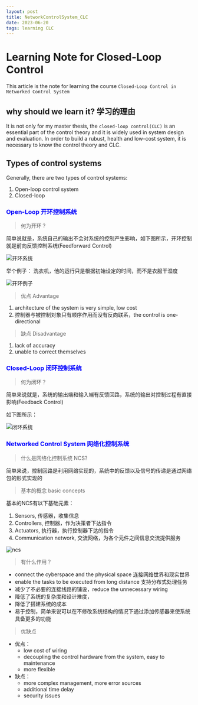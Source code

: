 ```yaml
---
layout: post
title: NetworkControlSystem_CLC
date: 2023-06-20
tags: learning CLC
---
```


<!--# <span style="color: red;">Computer Network 计算机网络</span>-->

# Learning Note for Closed-Loop Control

This article is the note for learning the course `Closed-Loop Control in Networked Control System`

## why should we learn it? 学习的理由

It is not only for my master thesis, the `closed-loop control(CLC)` is an essential part of the control theory and it is widely used in system design and evaluation. In order to build a rubust, health and low-cost system, it is necessary to know the control theory and CLC.

<!--more-->

## Types of control systems

Generally, there are two types of control systems:
1. Open-loop control system
2. Closed-loop 

### <span style="color: blue;">Open-Loop 开环控制系统</span>

> 何为开环？

简单说就是，系统自己的输出不会对系统的控制产生影响，如下图所示，开环控制就是前向反馈控制系统(Feedforward Control)

![开环系统]({{site.baseurl}}/assets/img/openloopsys.jpg)

举个例子：
洗衣机，他的运行只是根据初始设定的时间，而不是衣服干湿度

![开环例子]({{site.baseurl}}/assets/img/openloopexample.jpg)

> 优点 Advantage
1. architecture of the system is very simple, low cost
2. 控制器与被控制对象只有顺序作用而没有反向联系，the control is one-directional

> 缺点 Disadvantage
1. lack of accuracy
2. unable to correct themselves

### <span style="color: blue;">Closed-Loop 闭环控制系统</span>

> 何为闭环？

简单来说就是，系统的输出端和输入端有反馈回路，系统的输出对控制过程有直接影响(Feedback Control)

如下图所示：

![闭环系统]({{site.baseurl}}/assets/img/closedloopsys.jpg)

### <span style="color: blue;">Networked Control System 网络化控制系统</span>

> 什么是网络化控制系统 NCS?

简单来说，控制回路是利用网络实现的，系统中的反馈以及信号的传递是通过网络包的形式实现的

> 基本的概念 basic concepts

基本的NCS有以下基础元素：
1. Sensors, 传感器，收集信息
2. Controllers, 控制器，作为决策者下达指令
3. Actuators, 执行器，执行控制器下达的指令
4. Communication network, 交流网络，为各个元件之间信息交流提供服务

![ncs]({{site.baseurl}}/assets/img/ncs.jpg)

> 有什么作用？

- connect the cyberspace and the physical space 连接网络世界和现实世界
- enable the tasks to be executed from long distance 支持分布式处理任务
- 减少了不必要的连接线路的铺设，reduce the unnecessary wiring
- 降低了系统的复杂度和设计难度，
- 降低了搭建系统的成本
- 易于控制，简单来说可以在不修改系统结构的情况下通过添加传感器来使系统具备更多的功能

> 优缺点
- 优点：
    - low cost of wiring
    - decoupling the control hardware from the system, easy to maintenance
    - more flexible
- 缺点：
    - more complex management, more error sources
    - additional time delay
    - security issues




